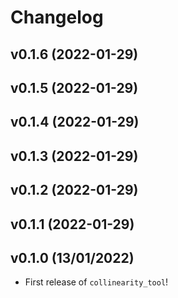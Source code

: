 # Changelog

<!--next-version-placeholder-->

## v0.1.6 (2022-01-29)


## v0.1.5 (2022-01-29)


## v0.1.4 (2022-01-29)


## v0.1.3 (2022-01-29)


## v0.1.2 (2022-01-29)


## v0.1.1 (2022-01-29)


## v0.1.0 (13/01/2022)

- First release of `collinearity_tool`!